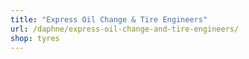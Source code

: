 ```yaml
---
title: "Express Oil Change & Tire Engineers"
url: /daphne/express-oil-change-and-tire-engineers/
shop: tyres
---
```

